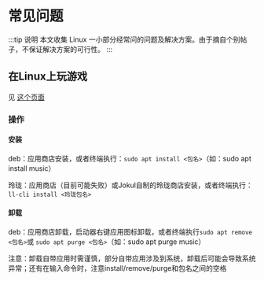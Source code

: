 # 常见问题
:::tip 说明
本文收集 Linux 一小部分经常问的问题及解决方案。由于摘自个别帖子，不保证解决方案的可行性。
:::


## 在Linux上玩游戏
见 [这个页面](/Linux-solutions/games)

### 操作
#### 安装
deb：应用商店安装，或者终端执行：`sudo apt install <包名>`（如：sudo apt install music）

玲珑：应用商店（目前可能失败）或Jokul自制的玲珑商店安装，或者终端执行：`ll-cli install <玲珑包名>`

#### 卸载
deb：应用商店卸载，启动器右键应用图标卸载，或者终端执行`sudo apt remove <包名>`或 `sudo apt purge <包名>`（如：sudo apt purge music）

注意：卸载自带应用时需谨慎，部分自带应用涉及到系统，卸载后可能会导致系统异常；还有在输入命令时，注意install/remove/purge和包名之间的空格
